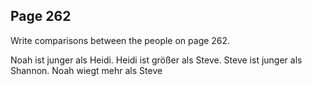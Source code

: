 ## Page 262 

Write comparisons between the people on page 262. 

Noah ist junger als Heidi. Heidi ist größer als Steve. Steve ist junger als Shannon.
Noah wiegt mehr als Steve

